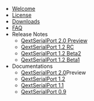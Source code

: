   * [Welcome](Welcome.md)
  * [License](License.md)
  * [Downloads](Downloads.md)
  * [FAQ](FAQ.md)
  * Release Notes
    * [QextSerialPort 2.0 Preview](QextSerialPort_2_0_Preview.md)
    * [QextSerialPort 1.2 RC](QextSerialPort_1_2_RC.md)
    * [QextSerialPort 1.2 Beta2](QextSerialPort_1_2_Beta2.md)
    * [QextSerialPort 1.2 Beta1](QextSerialPort_1_2_Beta1.md)
  * Documentations
    * [QextSerialPort 2.0](http://docs.qextserialport.googlecode.com/git/2.0/qextserialport.html)Preview
    * [QextSerialPort 1.2](http://docs.qextserialport.googlecode.com/git/1.2/qextserialport.html)
    * [QextSerialPort 1.1](http://docs.qextserialport.googlecode.com/git/1.1/classQextSerialPort.html)
    * [QextSerialPort 0.9](http://docs.qextserialport.googlecode.com/git/0.9.0/classQextSerialPort.html)